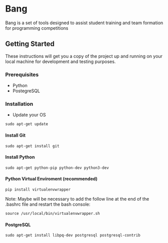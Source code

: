 # Bang
Bang is a set of tools designed to assist student training and team formation for programming competitions


## Getting Started
These instructions will get you a copy of the project up and running on your local machine for development and testing purposes.

### Prerequisites

- Python
- PostegreSQL

### Installation
- Update your OS
```
sudo apt-get update
```
#### Install Git
```
sudo apt-get install git
```

#### Install Python
```
sudo apt-get python-pip python-dev python3-dev
```


#### Python Virtual Enviroment (recommended)
```
pip install virtualenvwrapper
```
Note: Maybe will be necessary to add the follow line at the end of the .bashrc file and restart the bash console:
```
source /usr/local/bin/virtualenvwrapper.sh
```

#### PostgreSQL
```
sudo apt-get install libpq-dev postgresql postgresql-contrib
```
